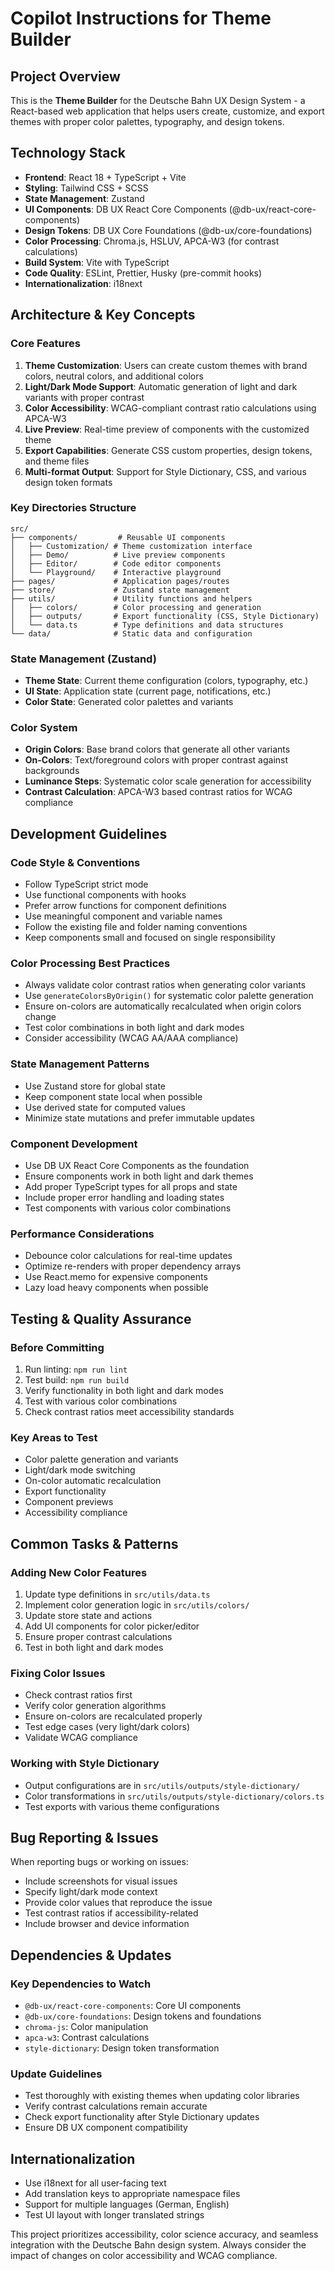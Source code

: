# Copilot Instructions for Theme Builder

## Project Overview

This is the **Theme Builder** for the Deutsche Bahn UX Design System - a React-based web application that helps users create, customize, and export themes with proper color palettes, typography, and design tokens.

## Technology Stack

- **Frontend**: React 18 + TypeScript + Vite
- **Styling**: Tailwind CSS + SCSS
- **State Management**: Zustand
- **UI Components**: DB UX React Core Components (@db-ux/react-core-components)
- **Design Tokens**: DB UX Core Foundations (@db-ux/core-foundations)
- **Color Processing**: Chroma.js, HSLUV, APCA-W3 (for contrast calculations)
- **Build System**: Vite with TypeScript
- **Code Quality**: ESLint, Prettier, Husky (pre-commit hooks)
- **Internationalization**: i18next

## Architecture & Key Concepts

### Core Features
1. **Theme Customization**: Users can create custom themes with brand colors, neutral colors, and additional colors
2. **Light/Dark Mode Support**: Automatic generation of light and dark variants with proper contrast
3. **Color Accessibility**: WCAG-compliant contrast ratio calculations using APCA-W3
4. **Live Preview**: Real-time preview of components with the customized theme
5. **Export Capabilities**: Generate CSS custom properties, design tokens, and theme files
6. **Multi-format Output**: Support for Style Dictionary, CSS, and various design token formats

### Key Directories Structure
```
src/
├── components/         # Reusable UI components
│   ├── Customization/ # Theme customization interface
│   ├── Demo/          # Live preview components
│   ├── Editor/        # Code editor components
│   └── Playground/    # Interactive playground
├── pages/             # Application pages/routes
├── store/             # Zustand state management
├── utils/             # Utility functions and helpers
│   ├── colors/        # Color processing and generation
│   ├── outputs/       # Export functionality (CSS, Style Dictionary)
│   └── data.ts        # Type definitions and data structures
└── data/              # Static data and configuration
```

### State Management (Zustand)
- **Theme State**: Current theme configuration (colors, typography, etc.)
- **UI State**: Application state (current page, notifications, etc.)
- **Color State**: Generated color palettes and variants

### Color System
- **Origin Colors**: Base brand colors that generate all other variants
- **On-Colors**: Text/foreground colors with proper contrast against backgrounds
- **Luminance Steps**: Systematic color scale generation for accessibility
- **Contrast Calculation**: APCA-W3 based contrast ratios for WCAG compliance

## Development Guidelines

### Code Style & Conventions
- Follow TypeScript strict mode
- Use functional components with hooks
- Prefer arrow functions for component definitions
- Use meaningful component and variable names
- Follow the existing file and folder naming conventions
- Keep components small and focused on single responsibility

### Color Processing Best Practices
- Always validate color contrast ratios when generating color variants
- Use `generateColorsByOrigin()` for systematic color palette generation
- Ensure on-colors are automatically recalculated when origin colors change
- Test color combinations in both light and dark modes
- Consider accessibility (WCAG AA/AAA compliance)

### State Management Patterns
- Use Zustand store for global state
- Keep component state local when possible
- Use derived state for computed values
- Minimize state mutations and prefer immutable updates

### Component Development
- Use DB UX React Core Components as the foundation
- Ensure components work in both light and dark themes
- Add proper TypeScript types for all props and state
- Include proper error handling and loading states
- Test components with various color combinations

### Performance Considerations
- Debounce color calculations for real-time updates
- Optimize re-renders with proper dependency arrays
- Use React.memo for expensive components
- Lazy load heavy components when possible

## Testing & Quality Assurance

### Before Committing
1. Run linting: `npm run lint`
2. Test build: `npm run build`
3. Verify functionality in both light and dark modes
4. Test with various color combinations
5. Check contrast ratios meet accessibility standards

### Key Areas to Test
- Color palette generation and variants
- Light/dark mode switching
- On-color automatic recalculation
- Export functionality
- Component previews
- Accessibility compliance

## Common Tasks & Patterns

### Adding New Color Features
1. Update type definitions in `src/utils/data.ts`
2. Implement color generation logic in `src/utils/colors/`
3. Update store state and actions
4. Add UI components for color picker/editor
5. Ensure proper contrast calculations
6. Test in both light and dark modes

### Fixing Color Issues
- Check contrast ratios first
- Verify color generation algorithms
- Ensure on-colors are recalculated properly
- Test edge cases (very light/dark colors)
- Validate WCAG compliance

### Working with Style Dictionary
- Output configurations are in `src/utils/outputs/style-dictionary/`
- Color transformations in `src/utils/outputs/style-dictionary/colors.ts`
- Test exports with various theme configurations

## Bug Reporting & Issues

When reporting bugs or working on issues:
- Include screenshots for visual issues
- Specify light/dark mode context
- Provide color values that reproduce the issue
- Test contrast ratios if accessibility-related
- Include browser and device information

## Dependencies & Updates

### Key Dependencies to Watch
- `@db-ux/react-core-components`: Core UI components
- `@db-ux/core-foundations`: Design tokens and foundations
- `chroma-js`: Color manipulation
- `apca-w3`: Contrast calculations
- `style-dictionary`: Design token transformation

### Update Guidelines
- Test thoroughly with existing themes when updating color libraries
- Verify contrast calculations remain accurate
- Check export functionality after Style Dictionary updates
- Ensure DB UX component compatibility

## Internationalization

- Use i18next for all user-facing text
- Add translation keys to appropriate namespace files
- Support for multiple languages (German, English)
- Test UI layout with longer translated strings

This project prioritizes accessibility, color science accuracy, and seamless integration with the Deutsche Bahn design system. Always consider the impact of changes on color accessibility and WCAG compliance.
